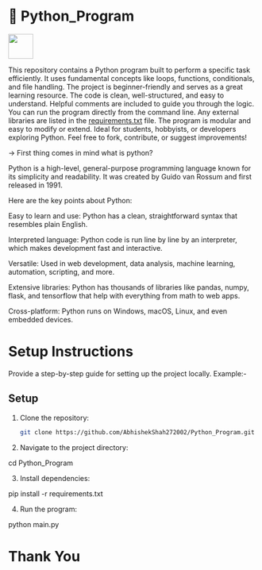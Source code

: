 #  🐍 Python_Program
  
  <img src="https://cdn.jsdelivr.net/gh/devicons/devicon/icons/python/python-original.svg" width="50"/>

  
This repository contains a Python program built to perform a specific task efficiently.
It uses fundamental concepts like loops, functions, conditionals, and file handling.
The project is beginner-friendly and serves as a great learning resource.
The code is clean, well-structured, and easy to understand.
Helpful comments are included to guide you through the logic.
You can run the program directly from the command line.
Any external libraries are listed in the [requirements.txt](https://pip.pypa.io/en/stable/reference/requirements-file-format/) file.
The program is modular and easy to modify or extend.
Ideal for students, hobbyists, or developers exploring Python.
Feel free to fork, contribute, or suggest improvements!

-> First thing comes in mind what is python?

Python is a high-level, general-purpose programming language known for its simplicity and readability. It was created by Guido van Rossum and first released in 1991.

Here are the key points about Python:

Easy to learn and use: Python has a clean, straightforward syntax that resembles plain English.

Interpreted language: Python code is run line by line by an interpreter, which makes development fast and interactive.

Versatile: Used in web development, data analysis, machine learning, automation, scripting, and more.

Extensive libraries: Python has thousands of libraries like pandas, numpy, flask, and tensorflow that help with everything from math to web apps.

Cross-platform: Python runs on Windows, macOS, Linux, and even embedded devices.


# Setup Instructions


Provide a step-by-step guide for setting up the project locally.
Example:-

## Setup
1. Clone the repository:
   ```bash
   git clone https://github.com/AbhishekShah272002/Python_Program.git


2. Navigate to the project directory:

cd Python_Program

3. Install dependencies:

pip install -r requirements.txt

4. Run the program:

python main.py



# Thank You
